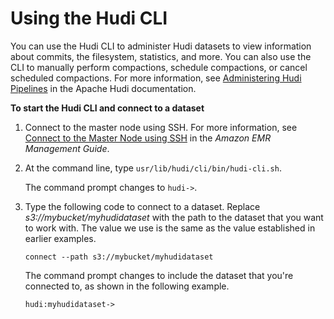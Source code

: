 # Using the Hudi CLI<a name="emr-hudi-cli"></a>

You can use the Hudi CLI to administer Hudi datasets to view information about commits, the filesystem, statistics, and more\. You can also use the CLI to manually perform compactions, schedule compactions, or cancel scheduled compactions\. For more information, see [Administering Hudi Pipelines](https://hudi.apache.org/docs/admin_guide.html) in the Apache Hudi documentation\.

**To start the Hudi CLI and connect to a dataset**

1. Connect to the master node using SSH\. For more information, see [Connect to the Master Node using SSH](https://docs.aws.amazon.com/emr/latest/ManagementGuide/emr-connect-master-node-ssh.html) in the *Amazon EMR Management Guide*\.

1. At the command line, type `usr/lib/hudi/cli/bin/hudi-cli.sh`\.

   The command prompt changes to `hudi->`\.

1. Type the following code to connect to a dataset\. Replace *s3://mybucket/myhudidataset* with the path to the dataset that you want to work with\. The value we use is the same as the value established in earlier examples\.

   ```
   connect --path s3://mybucket/myhudidataset
   ```

   The command prompt changes to include the dataset that you're connected to, as shown in the following example\.

   ```
   hudi:myhudidataset->
   ```
